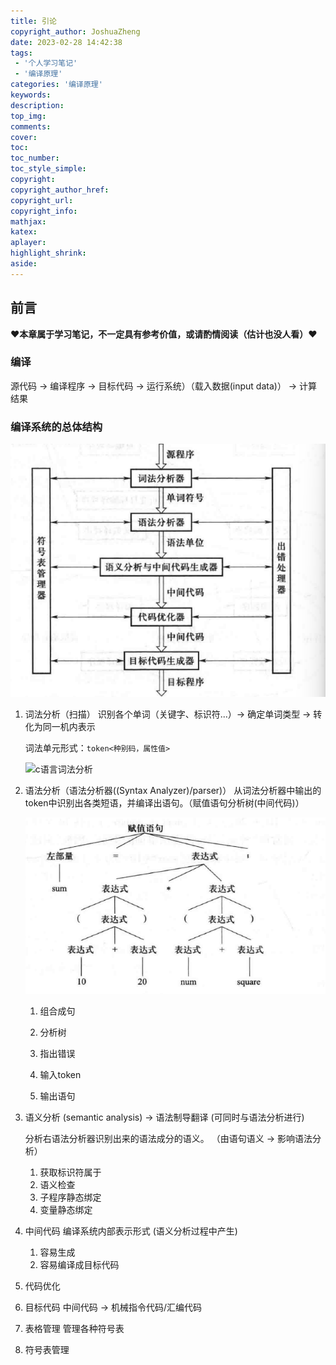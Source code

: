 ```yaml
---
title: 引论
copyright_author: JoshuaZheng
date: 2023-02-28 14:42:38
tags: 
 - '个人学习笔记'
 - '编译原理'
categories: '编译原理'
keywords:
description:
top_img:
comments:
cover:
toc:
toc_number:
toc_style_simple:
copyright:
copyright_author_href:
copyright_url:
copyright_info:
mathjax:
katex:
aplayer:
highlight_shrink:
aside:
---
```

## 前言
**♥本章属于学习笔记，不一定具有参考价值，或请酌情阅读（估计也没人看）♥**

### 编译

源代码 -> 编译程序 -> 目标代码 -> 运行系统）（载入数据(input data)） -> 计算结果

### 编译系统的总体结构

![编译程序的总体结构](../image/CPaT/CPaTcha1_1.png)

1. 词法分析（扫描）
   识别各个单词（关键字、标识符...）-> 确定单词类型 -> 转化为同一机内表示

   词法单元形式：``token<种别码，属性值>``

   ![c语言词法分析]()

2. 语法分析（语法分析器((Syntax Analyzer)/parser)）
   从词法分析器中输出的token中识别出各类短语，并编译出语句。（赋值语句分析树(中间代码)）
   
   ![赋值语句分析树](../image/CPaT/CPaTcha1_2.png)

   1. 组合成句
   2. 分析树
   3. 指出错误

   4. 输入token
   5. 输出语句

3. 语义分析
   (semantic analysis) -> 语法制导翻译 (可同时与语法分析进行)

   分析右语法分析器识别出来的语法成分的语义。 （由语句语义 -> 影响语法分析）

   1. 获取标识符属于
   2. 语义检查
   3. 子程序静态绑定
   4. 变量静态绑定

4. 中间代码
   编译系统内部表示形式 (语义分析过程中产生)
   1. 容易生成
   2. 容易编译成目标代码  

5. 代码优化

6. 目标代码
   中间代码 -> 机械指令代码/汇编代码

7. 表格管理
   管理各种符号表 
8. 符号表管理
